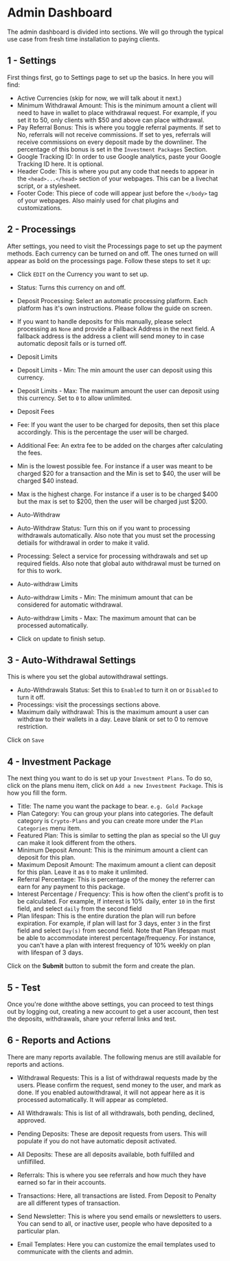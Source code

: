 # Admin Dashboard

The admin dashboard is divided into sections. We will go through the typical use case from fresh time installation to paying clients.

## 1 - Settings
First things first, go to Settings page to set up the basics. In here you will find:
* Active Currencies (skip for now, we will talk about it next.)
* Minimum Withdrawal Amount: This is the minimum amount a client will need to have in wallet to place withdrawal request. For example, if you set it to 50, only clients with $50 and above can place withdrawal.
* Pay Referral Bonus: This is where you toggle referral payments. If set to No, referrals will not receive commissions. If set to yes, referrals will receive commissions on every deposit made by the downliner. The percentage of this bonus is set in the `Investment Packages` Section.
* Google Tracking ID: In order to use Google analytics, paste your Google Tracking ID here. It is optional.
* Header Code: This is where you put any code that needs to appear in the `<head>...</head>` section of your webpages. This can be a livechat script, or a stylesheet.
* Footer Code: This piece of code will appear just before the `</body>` tag of your webpages. Also mainly used for chat plugins and customizations.


## 2 - Processings
After settings, you need to visit the Processings page to set up the payment methods. Each currency can be turned on and off. The ones turned on will appear as bold on the processings page. Follow these steps to set it up:

* Click `EDIT` on the Currency you want to set up. 
* Status: Turns this currency on and off.
* Deposit Processing: Select an automatic processing platform. Each platform has it's own instructions. Please follow the guide on screen.
* If you want to handle deposits for this manually, please select processing as `None` and provide a Fallback Address in the next field. A fallback address is the address a client will send money to in case automatic deposit fails or is turned off.
* Deposit Limits
* Deposit Limits - Min: The min amount the user can deposit using this currency.
* Deposit Limits - Max: The maximum amount the user can deposit using this currency. Set to `0` to allow unlimited.
* Deposit Fees
* Fee: If you want the user to be charged for deposits, then set this place accordingly. This is the percentage the user will be charged.
* Additional Fee: An extra fee to be added on the charges after calculating the fees.
* Min is the lowest possible fee. For instance if a user was meant to be charged $20 for a transaction and the Min is set to $40, the user will be charged $40 instead.
* Max is the highest charge. For instance if a user is to be charged $400 but the max is set to $200, then the user will be charged just $200.
* Auto-Withdraw
* Auto-Withdraw Status: Turn this on if you want to processing withdrawals automatically. Also note that you must set the processing detiails for withdrawal in order to make it valid.
* Processing: Select a service for processing withdrawals and set up required fields. Also note that global auto withdrawal must be turned on for this to work. 

* Auto-withdraw Limits
* Auto-withdraw Limits - Min: The minimum amount that can be considered for automatic withdrawal.
* Auto-withdraw Limits - Max: The maximum amount that can be processed automatically.

* Click on update to finish setup.

## 3 - Auto-Withdrawal Settings
This is where you set the global autowithdrawal settings.

* Auto-Withdrawals Status: Set this to `Enabled` to turn it on or `Disabled` to turn it off.
* Processings: visit the processings sections above.
* Maximum daily withdrawal: This is the maximum amount a user can withdraw to their wallets in a day. Leave blank or set to 0 to remove restriction.

Click on `Save`

## 4 - Investment Package
The next thing you want to do is set up your `Investment Plans`. To do so, click on the plans menu item, click on `Add a new Investment Package`. This is how you fill the form.

* Title: The name you want the package to bear. `e.g. Gold Package`
* Plan Category: You can group your plans into categories. The default category is `Crypto-Plans` and you can create more under the `Plan Categories` menu item.
* Featured Plan: This is similar to setting the plan as special so the UI guy can make it look different from the others.
* Minimum Deposit Amount: This is the minimum amount a client can deposit for this plan.
* Maximum Deposit Amount: The maximum amount a client can deposit for this plan. Leave it as `0` to make it unlimited.
* Referral Percentage: This is percentage of the money the referrer can earn for any payment to this package.
* Interest Percentage / Frequency: This is how often the client's profit is to be calculated. For example, If interest is 10% daily, enter `10` in the first field, and select `daily` from the second field 
* Plan lifespan: This is the entire duration the plan will run before expiration. For example, if plan will last for 3 days, enter `3` in the first field and select `Day(s)` from second field. Note that Plan lifespan must be able to accommodate interest percentage/frequency. For instance, you can't have a plan with interest frequency of 10% weekly on plan with lifespan of 3 days.

Click on the **Submit** button to submit the form and create the plan.

## 5 - Test
Once you're done withthe above settings, you can proceed to test things out by logging out, creating a new account to get a user account, then test the deposits, withdrawals, share your referral links and test.

## 6 - Reports and Actions
There are many reports available. The following menus are still available for reports and actions.
* Withdrawal Requests: This is a list of withdrawal requests made by the users. Please confirm the request, send money to the user, and mark as done. If you enabled autowithdrawal, it will not appear here as it is processed automatically. It will appear as completed.
* All Withdrawals: This is list of all withdrawals, both pending, declined, approved.
* Pending Deposits: These are deposit requests from users. This will populate if you do not have automatic deposit activated.
* All Deposits: These are all deposits available, both fulfilled and unfilfilled.
* Referrals: This is where you see referrals and how much they have earned so far in their accounts.
* Transactions: Here, all transactions are listed. From Deposit to Penalty are all different types of transaction.

* Send Newsletter: This is where you send emails or newsletters to users. You can send to all, or inactive user, people who have deposited to a particular plan.

* Email Templates: Here you can customize the email templates used to communicate with the clients and admin.
